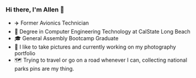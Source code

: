 ### Hi there, I'm Allen 👋

- ✈️ Former Avionics Technician
- 📜 Degree in Computer Engineering Technology at CalState Long Beach
- 🎓 General Assembly Bootcamp Graduate
- 📸 I like to take pictures and currently working on my photography portfolio
- 🗺️ Trying to travel or go on a road whenever I can, collecting national parks pins are my thing.
<!--
**geearen/geearen** is a ✨ _special_ ✨ repository because its `README.md` (this file) appears on your GitHub profile.

Here are some ideas to get you started:

- 🔭 I’m currently working on ...
- 🌱 I’m currently learning ...
- 👯 I’m looking to collaborate on ...
- 🤔 I’m looking for help with ...
- 💬 Ask me about ...
- 📫 How to reach me: ...
- 😄 Pronouns: ...
- ⚡ Fun fact: ...
-->

